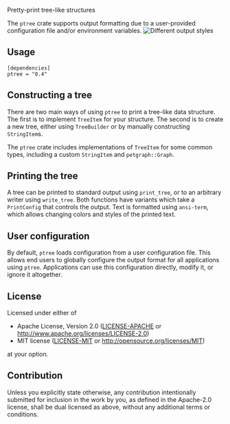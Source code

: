 Pretty-print tree-like structures

The `ptree` crate supports output formatting due to a user-provided configuration file and/or environment variables.
![Different output styles](https://i.imgur.com/KqPUFHq.png)

## Usage

```
[dependencies]
ptree = "0.4"
```

## Constructing a tree

There are two main ways of using `ptree` to print a tree-like data structure.
The first is to implement `TreeItem` for your structure.
The second is to create a new tree, either using `TreeBuilder` or by manually constructing `StringItem`s.

The `ptree` crate includes implementations of `TreeItem` for some common types, including a custom `StringItem` and `petgraph::Graph`.

## Printing the tree

A tree can be printed to standard output using `print_tree`, or to an arbitrary writer using `write_tree`.
Both functions have variants which take a `PrintConfig` that controls the output.
Text is formatted using `ansi-term`, which allows changing colors and styles of the printed text.

## User configuration

By default, `ptree` loads configuration from a user configuration file.
This allows end users to globally configure the output format for all applications using `ptree`.
Applications can use this configuration directly, modify it, or ignore it altogether.

## License

Licensed under either of

 * Apache License, Version 2.0
   ([LICENSE-APACHE](LICENSE-APACHE) or http://www.apache.org/licenses/LICENSE-2.0)
 * MIT license
   ([LICENSE-MIT](LICENSE-MIT) or http://opensource.org/licenses/MIT)

at your option.

## Contribution

Unless you explicitly state otherwise, any contribution intentionally submitted
for inclusion in the work by you, as defined in the Apache-2.0 license, shall be
dual licensed as above, without any additional terms or conditions.
